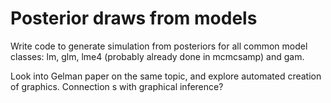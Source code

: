 Posterior draws from models
===========================

Write code to generate simulation from posteriors for all common model classes: lm, glm, lme4 (probably already done in mcmcsamp) and gam.

Look into Gelman paper on the same topic, and explore automated creation of graphics.  Connection s with graphical inference?